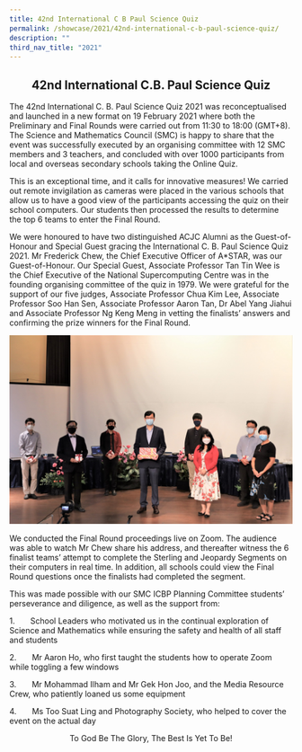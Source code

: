 ```yaml
---
title: 42nd International C B Paul Science Quiz
permalink: /showcase/2021/42nd-international-c-b-paul-science-quiz/
description: ""
third_nav_title: "2021"
---
```

## <center> 42nd International C.B. Paul Science Quiz </center>

The 42nd International C. B. Paul Science Quiz 2021 was reconceptualised and launched in a new format on 19 February 2021 where both the Preliminary and Final Rounds were carried out from 11:30 to 18:00 (GMT+8). The Science and Mathematics Council (SMC) is happy to share that the event was successfully executed by an organising committee with 12 SMC members and 3 teachers, and concluded with over 1000 participants from local and overseas secondary schools taking the Online Quiz.

This is an exceptional time, and it calls for innovative measures! We carried out remote invigilation as cameras were placed in the various schools that allow us to have a good view of the participants accessing the quiz on their school computers. Our students then processed the results to determine the top 6 teams to enter the Final Round.

We were honoured to have two distinguished ACJC Alumni as the Guest-of-Honour and Special Guest gracing the International C. B. Paul Science Quiz 2021. Mr Frederick Chew, the Chief Executive Officer of A\*STAR, was our Guest-of-Honour. Our Special Guest, Associate Professor Tan Tin Wee is the Chief Executive of the National Supercomputing Centre was in the founding organising committee of the quiz in 1979. We were grateful for the support of our five judges, Associate Professor Chua Kim Lee, Associate Professor Soo Han Sen, Associate Professor Aaron Tan, Dr Abel Yang Jiahui and Associate Professor Ng Keng Meng in vetting the finalists’ answers and confirming the prize winners for the Final Round.

![](/images/ICBP%202021%20GOH%20SG%20Judges.jpeg)

We conducted the Final Round proceedings live on Zoom. The audience was able to watch Mr Chew share his address, and thereafter witness the 6 finalist teams’ attempt to complete the Sterling and Jeopardy Segments on their computers in real time. In addition, all schools could view the Final Round questions once the finalists had completed the segment.

This was made possible with our SMC ICBP Planning Committee students’ perseverance and diligence, as well as the support from:

  

1.&nbsp; &nbsp; &nbsp; &nbsp;School Leaders who motivated us in the continual exploration of Science and Mathematics while ensuring the safety and health of all staff and students

  

2.&nbsp; &nbsp; &nbsp; &nbsp;Mr Aaron Ho, who first taught the students how to operate Zoom while toggling a few windows

  

3.&nbsp; &nbsp; &nbsp; &nbsp;Mr Mohammad Ilham and Mr Gek Hon Joo, and the Media Resource Crew, who patiently loaned us some equipment

  

4.&nbsp; &nbsp; &nbsp; &nbsp;Ms Too Suat Ling and Photography Society, who helped to cover the event on the actual day

  

<center>To God Be The Glory, The Best Is Yet To Be!<center></center></center>